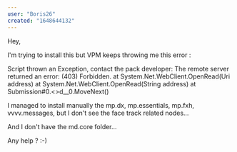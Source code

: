 ```yaml
---
user: "Boris26"
created: "1648644132"
---
```


Hey,

I'm trying to install this but VPM keeps throwing me this error :

Script thrown an Exception, contact the pack developer:
The remote server returned an error: (403) Forbidden.
   at System.Net.WebClient.OpenRead(Uri address)
   at System.Net.WebClient.OpenRead(String address)
   at Submission#0.<<Initialize>>d__0.MoveNext()

I managed to install manually the mp.dx, mp.essentials, mp.fxh, vvvv.messages, but I don't see the face track related nodes...

And I don't have the md.core folder...

Any help ? :-)

